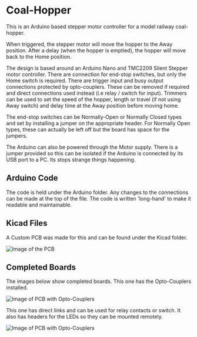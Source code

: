 # Coal-Hopper
This is an Arduino based stepper motor controller for a model railway coal-hopper.

When triggered, the stepper motor will move the hopper to the Away position. After a delay (when the hopper is emptied), the hopper will move back to the Home position.

The design is based around an Arduino Nano and TMC2209 Silent Stepper motor controller. There are connection for end-stop switches, but only the Home switch is required. There are trigger input and busy output connections protected by opto-couplers. These can be removed if required and direct connections used instead (i.e relay / switch for input). Trimmers can be used to set the speed of the hopper, length or travel (if not using Away switch) and delay time at the Away position before moving home.

The end-stop switches can be Normally-Open or Normally Closed types and set by installing a jumper on the appropriate header. For Normally Open types, these can actually be left off but the board has space for the jumpers.

The Arduino can also be powered through the Motor supply. There is a jumper provided so this can be isolated if the Arduino is connected by its USB port to a PC. Its stops strange things happening.

## Arduino Code
The code is held under the Arduino folder. Any changes to the connections can be made at the top of the file. The code is written 'long-hand' to make it readable and maintainable.

## Kicad Files
A Custom PCB was made for this and can be found under the Kicad folder.

![Image of the PCB](Assets/pcb-blank.png)

## Completed Boards
The images below show completed boards. 
This one has the Opto-Couplers installed.

![Image of PCB with Opto-Couplers](Assets/pcb-opto.png)

This one has direct links and can be used for relay contacts or switch. It also has headers for the LEDs so they can be mounted remotely.

![Image of PCB with Opto-Couplers](Assets/pcb-direct.png)


